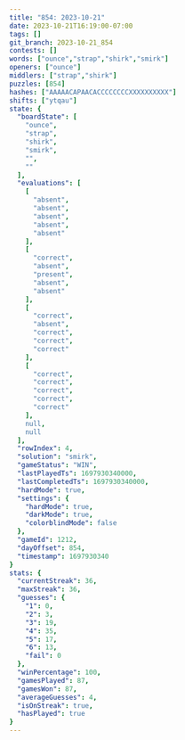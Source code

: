 ```yaml
---
title: "854: 2023-10-21"
date: 2023-10-21T16:19:00-07:00
tags: []
git_branch: 2023-10-21_854
contests: []
words: ["ounce","strap","shirk","smirk"]
openers: ["ounce"]
middlers: ["strap","shirk"]
puzzles: [854]
hashes: ["AAAAACAPAACACCCCCCCCXXXXXXXXXX"]
shifts: ["ytqau"]
state: {
  "boardState": [
    "ounce",
    "strap",
    "shirk",
    "smirk",
    "",
    ""
  ],
  "evaluations": [
    [
      "absent",
      "absent",
      "absent",
      "absent",
      "absent"
    ],
    [
      "correct",
      "absent",
      "present",
      "absent",
      "absent"
    ],
    [
      "correct",
      "absent",
      "correct",
      "correct",
      "correct"
    ],
    [
      "correct",
      "correct",
      "correct",
      "correct",
      "correct"
    ],
    null,
    null
  ],
  "rowIndex": 4,
  "solution": "smirk",
  "gameStatus": "WIN",
  "lastPlayedTs": 1697930340000,
  "lastCompletedTs": 1697930340000,
  "hardMode": true,
  "settings": {
    "hardMode": true,
    "darkMode": true,
    "colorblindMode": false
  },
  "gameId": 1212,
  "dayOffset": 854,
  "timestamp": 1697930340
}
stats: {
  "currentStreak": 36,
  "maxStreak": 36,
  "guesses": {
    "1": 0,
    "2": 3,
    "3": 19,
    "4": 35,
    "5": 17,
    "6": 13,
    "fail": 0
  },
  "winPercentage": 100,
  "gamesPlayed": 87,
  "gamesWon": 87,
  "averageGuesses": 4,
  "isOnStreak": true,
  "hasPlayed": true
}
---
```

<!-- more -->

